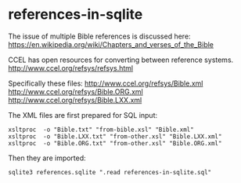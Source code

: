 references-in-sqlite
=================================

The issue of multiple Bible references is discussed here:
https://en.wikipedia.org/wiki/Chapters_and_verses_of_the_Bible

CCEL has open resources for converting between reference systems.
http://www.ccel.org/refsys/refsys.html

Specifically these files:
http://www.ccel.org/refsys/Bible.xml
http://www.ccel.org/refsys/Bible.ORG.xml
http://www.ccel.org/refsys/Bible.LXX.xml

The XML files are first prepared for SQL input:

    xsltproc  -o "Bible.txt" "from-bible.xsl" "Bible.xml"
    xsltproc  -o "Bible.LXX.txt" "from-other.xsl" "Bible.LXX.xml"
    xsltproc  -o "Bible.ORG.txt" "from-other.xsl" "Bible.ORG.xml"

Then they are imported:

    sqlite3 references.sqlite ".read references-in-sqlite.sql"
